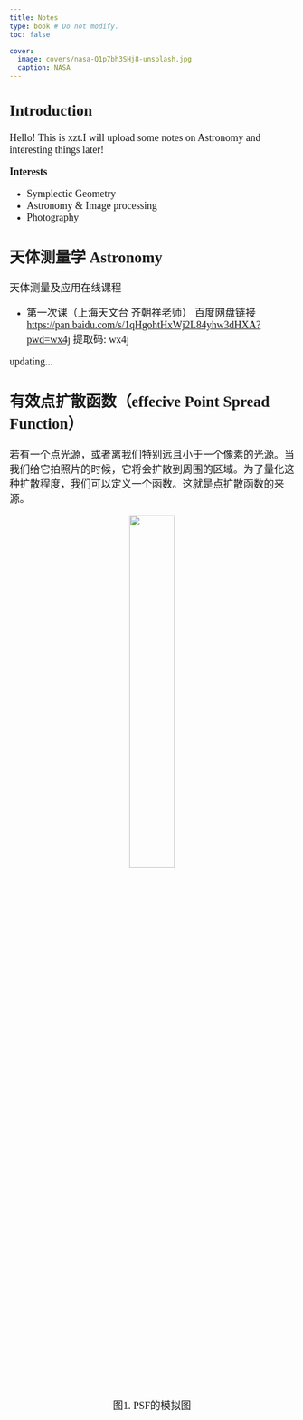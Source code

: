```yaml
---
title: Notes
type: book # Do not modify.
toc: false

cover:
  image: covers/nasa-Q1p7bh3SHj8-unsplash.jpg
  caption: NASA
---
```

<font face="KaiTi" size="4" >

## Introduction
Hello! This is xzt.I will upload some notes on Astronomy and interesting things later!

 **Interests** 
- Symplectic Geometry
- Astronomy & Image processing
- Photography

## 天体测量学 Astronomy

天体测量及应用在线课程
- 第一次课（上海天文台 齐朝祥老师）
百度网盘链接 https://pan.baidu.com/s/1qHgohtHxWj2L84yhw3dHXA?pwd=wx4j
提取码: wx4j 

updating...


## 有效点扩散函数（effecive Point Spread Function）

若有一个点光源，或者离我们特别远且小于一个像素的光源。当我们给它拍照片的时候，它将会扩散到周围的区域。为了量化这种扩散程度，我们可以定义一个函数。这就是点扩散函数的来源。

<div align=center> <img src="https://i.postimg.cc/8CXL8pdb/psf.png" width = 40%> <br>图1. PSF的模拟图 </div>

</font>
